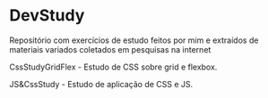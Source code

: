 ﻿# DevStudy
Repositório com exercícios de estudo feitos por mim e extraídos de materiais variados coletados em pesquisas na internet 

CssStudyGridFlex - Estudo de CSS sobre grid e flexbox.


JS&CssStudy - Estudo de aplicação de CSS e JS.